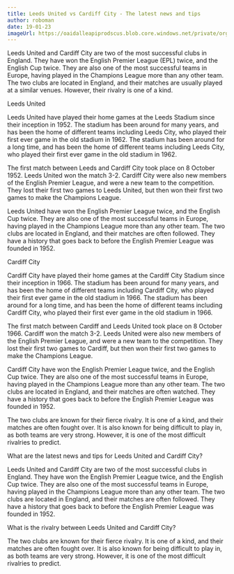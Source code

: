 ```yaml
---
title: Leeds United vs Cardiff City - The latest news and tips
author: roboman
date: 19-01-23
imageUrl: https://oaidalleapiprodscus.blob.core.windows.net/private/org-CPfKWtMP8BnUb5iHj7Bdq13A/user-TkRjbJqQ7t0IAEnPe1Oem3qU/img-FLgfzbyF2JR1sMVpVRjwtUJs.png?st=2023-01-20T21%3A04%3A01Z&se=2023-01-20T23%3A04%3A01Z&sp=r&sv=2021-08-06&sr=b&rscd=inline&rsct=image/png&skoid=6aaadede-4fb3-4698-a8f6-684d7786b067&sktid=a48cca56-e6da-484e-a814-9c849652bcb3&skt=2023-01-20T17%3A35%3A16Z&ske=2023-01-21T17%3A35%3A16Z&sks=b&skv=2021-08-06&sig=XaYM/ApQ5fSZFlA%2BCZMwK1S0l286kTpFolzA1S/8ECY%3D
---
```



Leeds United and Cardiff City are two of the most successful clubs in England. They have won the English Premier League (EPL) twice, and the English Cup twice. They are also one of the most successful teams in Europe, having played in the Champions League more than any other team. The two clubs are located in England, and their matches are usually played at a similar venues. However, their rivalry is one of a kind.

Leeds United

Leeds United have played their home games at the Leeds Stadium since their inception in 1952. The stadium has been around for many years, and has been the home of different teams including Leeds City, who played their first ever game in the old stadium in 1962. The stadium has been around for a long time, and has been the home of different teams including Leeds City, who played their first ever game in the old stadium in 1962.

The first match between Leeds and Cardiff City took place on 8 October 1952. Leeds United won the match 3-2. Cardiff City were also new members of the English Premier League, and were a new team to the competition. They lost their first two games to Leeds United, but then won their first two games to make the Champions League.

Leeds United have won the English Premier League twice, and the English Cup twice. They are also one of the most successful teams in Europe, having played in the Champions League more than any other team. The two clubs are located in England, and their matches are often followed. They have a history that goes back to before the English Premier League was founded in 1952.

Cardiff City

Cardiff City have played their home games at the Cardiff City Stadium since their inception in 1966. The stadium has been around for many years, and has been the home of different teams including Cardiff City, who played their first ever game in the old stadium in 1966. The stadium has been around for a long time, and has been the home of different teams including Cardiff City, who played their first ever game in the old stadium in 1966.

The first match between Cardiff and Leeds United took place on 8 October 1966. Cardiff won the match 3-2. Leeds United were also new members of the English Premier League, and were a new team to the competition. They lost their first two games to Cardiff, but then won their first two games to make the Champions League.

Cardiff City have won the English Premier League twice, and the English Cup twice. They are also one of the most successful teams in Europe, having played in the Champions League more than any other team. The two clubs are located in England, and their matches are often watched. They have a history that goes back to before the English Premier League was founded in 1952.

The two clubs are known for their fierce rivalry. It is one of a kind, and their matches are often fought over. It is also known for being difficult to play in, as both teams are very strong. However, it is one of the most difficult rivalries to predict.

What are the latest news and tips for Leeds United and Cardiff City?

Leeds United and Cardiff City are two of the most successful clubs in England. They have won the English Premier League twice, and the English Cup twice. They are also one of the most successful teams in Europe, having played in the Champions League more than any other team. The two clubs are located in England, and their matches are often followed. They have a history that goes back to before the English Premier League was founded in 1952.

What is the rivalry between Leeds United and Cardiff City?

The two clubs are known for their fierce rivalry. It is one of a kind, and their matches are often fought over. It is also known for being difficult to play in, as both teams are very strong. However, it is one of the most difficult rivalries to predict.
